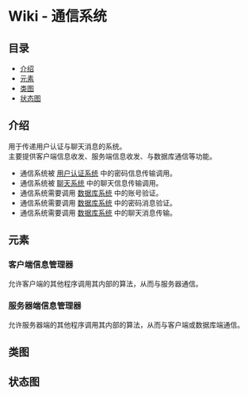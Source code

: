 # Wiki - 通信系统

## 目录

* [介绍](#Description)
* [元素](#Component)
* [类图](#Class)
* [状态图](#Statu)

## <a id="Description">介绍</a>

用于传递用户认证与聊天消息的系统。  
主要提供客户端信息收发、服务端信息收发、与数据库通信等功能。  

* 通信系统被 [用户认证系统][UAS] 中的密码信息传输调用。  
* 通信系统被 [聊天系统][CS] 中的聊天信息传输调用。  
* 通信系统需要调用 [数据库系统][DBS] 中的账号验证。  
* 通信系统需要调用 [数据库系统][DBS] 中的密码消息验证。  
* 通信系统需要调用 [数据库系统][DBS] 中的聊天消息传输。  

## <a id="Component">元素</a>

### 客户端信息管理器

允许客户端的其他程序调用其内部的算法，从而与服务器通信。  

### 服务器端信息管理器

允许服务器端的其他程序调用其内部的算法，从而与客户端或数据库端通信。  

## <a id="Class">类图</a>

<!-- TODO_LviatYi -->

## <a id="Statu">状态图</a>

<!-- TODO_LviatYi -->

[UAS]:./userAuthenticationSystem.md
[CS]:./chatSystem.md
[CMS]:./communicationSystem.md
[DBS]:./databaseSystem.md
[ES]:./encryptionSystem.md